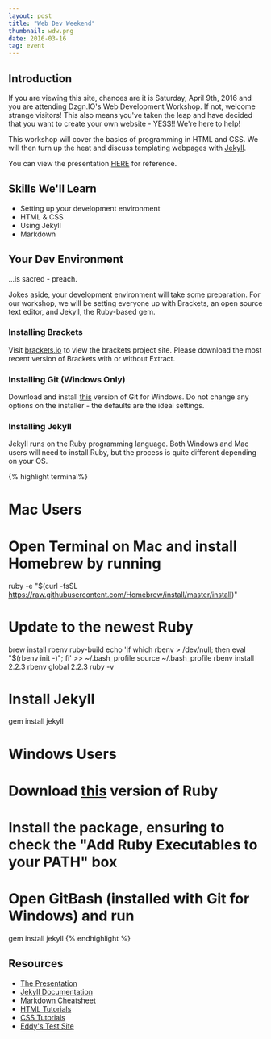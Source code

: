 ```yaml
---
layout: post
title: "Web Dev Weekend"
thumbnail: wdw.png
date: 2016-03-16
tag: event
---
```


## Introduction

If you are viewing this site, chances are it is Saturday, April 9th, 2016 and you are attending Dzgn.IO's Web Development Workshop. If not, welcome strange visitors! <span class="emoji emoji-alien"></span> This also means you've taken the leap and have decided that you want to create your own website - YESS!! <span class="emoji emoji-thumbs_up"></span> We're here to help!

This workshop will cover the basics of programming in HTML and CSS. We will then turn up the heat and discuss templating webpages with <a href="https://jekyllrb.com/" target="_blank">Jekyll</a>.

You can view the presentation <a href="https://docs.google.com/presentation/d/1atVlVMFR8oGAXJKRoR78Op2sxHMyvD-DqhUKsNTeGpM/edit?usp=sharing" target="_blank">HERE</a> for reference.

## Skills We'll Learn

* Setting up your development environment
* HTML &amp; CSS
* Using Jekyll
* Markdown

## Your Dev Environment

...is sacred - preach. <span class="emoji emoji-pray"></span>

Jokes aside, your development environment will take some preparation. For our workshop, we will be setting everyone up with Brackets, an open source text editor, and Jekyll, the Ruby-based gem.


### Installing Brackets

Visit <a href="http://brackets.io/" target="_blank">brackets.io</a> to view the brackets project site. Please download the most recent version of Brackets with or without Extract.


### Installing Git (Windows Only)

Download and install <a href="https://github.com/git-for-windows/git/releases/download/v2.8.1.windows.1/Git-2.8.1-64-bit.exe" target="_blank">this</a> version of Git for Windows. Do not change any options on the installer - the defaults are the ideal settings.


### Installing Jekyll

Jekyll runs on the Ruby programming language. Both Windows and Mac users will need to install Ruby, but the process is quite different depending on your OS.


{% highlight terminal%}
  #  Mac Users     
  #  Open Terminal on Mac and install Homebrew by running

  ruby -e "$(curl -fsSL https://raw.githubusercontent.com/Homebrew/install/master/install)"

  # Update to the newest Ruby

  brew install rbenv ruby-build
  echo 'if which rbenv > /dev/null; then eval "$(rbenv init -)"; fi' >> ~/.bash_profile
  source ~/.bash_profile
  rbenv install 2.2.3
  rbenv global 2.2.3
  ruby -v

  # Install Jekyll

  gem install jekyll


  #  Windows Users

  #  Download <a href="http://dl.bintray.com/oneclick/rubyinstaller/rubyinstaller-2.2.4-x64.exe">this</a> version of Ruby
  #  Install the package, ensuring to check the "Add Ruby Executables to your PATH" box
  #  Open GitBash (installed with Git for Windows) and run

  gem install jekyll
{% endhighlight %}



## Resources
* <a href="https://docs.google.com/presentation/d/1atVlVMFR8oGAXJKRoR78Op2sxHMyvD-DqhUKsNTeGpM/edit?usp=sharing" target="_blank">The Presentation</a>
* <a href="https://jekyllrb.com/" target="_blank">Jekyll Documentation</a>
* <a href="https://jekyllrb.com/" target="_blank">Markdown Cheatsheet</a>
* <a href="http://www.w3schools.com/html/default.asp" target="_blank">HTML Tutorials</a>
* <a href="http://www.w3schools.com/css/default.asp" target="_blank">CSS Tutorials</a>
* <a href="https://github.com/eddymankim/testSite" target="_blank">Eddy's Test Site</a>
